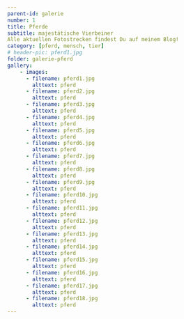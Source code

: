 ```yaml
---
parent-id: galerie
number: 1
title: Pferde
subtitle: majestätische Vierbeiner
Alle aktuellen Fotostrecken findest Du auf meinem Blog!
category: [pferd, mensch, tier]
# header-pic: pferd1.jpg
folder: galerie-pferd
gallery:
    - images:
      - filename: pferd1.jpg
        alttext: pferd
      - filename: pferd2.jpg
        alttext: pferd      
      - filename: pferd3.jpg
        alttext: pferd
      - filename: pferd4.jpg
        alttext: pferd
      - filename: pferd5.jpg
        alttext: pferd
      - filename: pferd6.jpg
        alttext: pferd
      - filename: pferd7.jpg
        alttext: pferd
      - filename: pferd8.jpg
        alttext: pferd
      - filename: pferd9.jpg
        alttext: pferd
      - filename: pferd10.jpg
        alttext: pferd
      - filename: pferd11.jpg
        alttext: pferd
      - filename: pferd12.jpg
        alttext: pferd
      - filename: pferd13.jpg
        alttext: pferd  
      - filename: pferd14.jpg
        alttext: pferd
      - filename: pferd15.jpg
        alttext: pferd
      - filename: pferd16.jpg
        alttext: pferd
      - filename: pferd17.jpg
        alttext: pferd
      - filename: pferd18.jpg
        alttext: pferd
---
```

<!-- beschreibender Text hier -->
